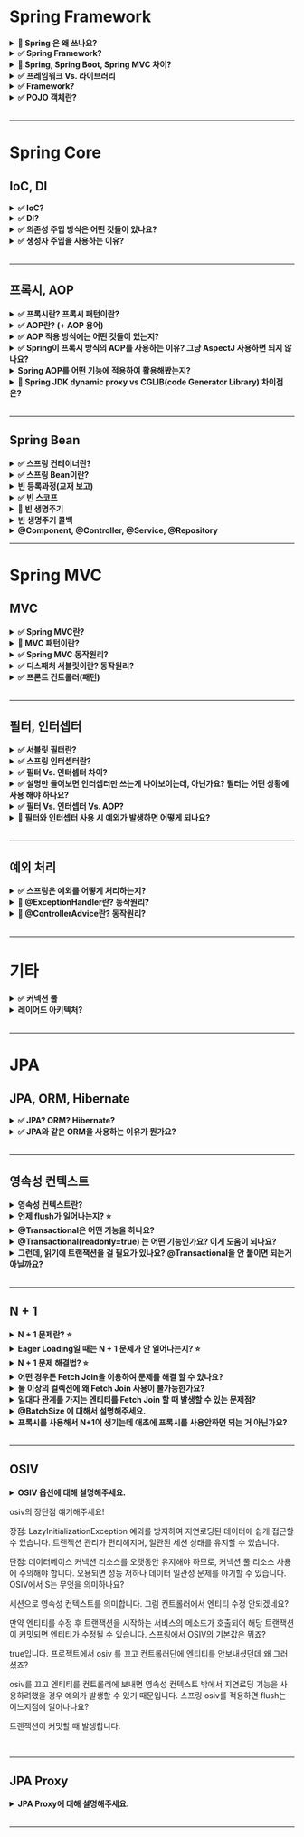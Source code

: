 # Spring Framework

<details>
    <summary><b>🔼 Spring 은 왜 쓰나요?</b></summary>

- Java 기반의 프레임워크 👉  **Java가 갖는 객체 지향 언어의 특성을 잘 살릴 수 있는 프레임워크** 
- 예) IoC, DI의 개념을 활용하여 다형성을 충분히 만족시킴   

</details>

<details>
    <summary><b>✅ Spring Framework?</b></summary>

- 자바 엔터프라이즈 개발을 편하게 해주는 **경량급 오픈소스 애플리케이션 프레임워크**
- 엔터프라이즈 애플리케이션을 개발하는데 필요한 인프라를 제공함으로써, 개발자는 비즈니스 로직에만 집중할 수 있다. 
- 스프링의 프레임워크의 중요한 특징으로는 `의존성 주입`, `제어의 역전` 등이 있다.  

---

### Spring 

- 자바 엔터프라이즈 개발을 편하게 해주는 **경량급 오픈소스 애플리케이션 프레임워크**
- **Lightweight Java Applicaion Framework**
  - 목표: POJO 기반(경량급)의 엔터프라이즈 애플리케이션 개발을 쉽고 편하게 할 수 있게한다.
  - 자바 애플리케이션을 개발하는데 필요한 인프라를 제공 👉 개발자는 애플리케이션 비즈니스 로직에 집중할 수 있게 된다.
- 동적인 웹 사이트를 개발하기 위한 여러 가지 서비스를 제공한다.

> 💡 자바 엔터프라이즈
>  - 웹 프로그래밍에 필요한 기능을 다수 포함
>  - JSP, Servlet, JDBC 등

</details>

<details>
    <summary><b>🔼 Spring, Spring Boot, Spring MVC 차이?</b></summary>

---

- `Spring`
  - POJO 객체 기반의 엔터프라이즈 애플리케이션 개발을 쉽고 편하게 할 수 있게하는 프레임워크
  - `DI`, `IoC`를 적절히 사용해서 느슨하게 결합된 애플리케이션을 개발할 수 있게함.
  - 문제: 스프링 기반으로 개발을 할 때 **필요한 라이브러리를 등록하기 위한 많은 설정을 필요로 한다.** 
    - 라이브러리간 종속성, 버전 호환성 등을 신경써야함

- `Spring Boot` 
  - 스프링 프레임워크의 모듈
  - 스프링에서 제공하는 **많은 라이브러리를 기본 설정 값으로 자동으로 설정**할 수 있게 해준다.
    - 👉 Spring MVC 역시 편하게 사용할 수 있도록 해준다.
  - **개발자는 종속성이나 버전 호환성에 대해 걱정할 필요가 없게 됨**

- `Spring MVC`
  - MVC 패턴을 구현할 수 있도록 지원해주는 스프링 '프레임워크'

--- 

- [Spring Boot vs. Spring MVC vs. Spring 의 비교](https://blog.naver.com/PostView.nhn?isHttpsRedirect=true&blogId=sthwin&logNo=221271008423&parentCategoryNo=&categoryNo=50&viewDate=&isShowPopularPosts=true&from=search)

</details>

<details>
    <summary><b>✅ 프레임워크 Vs. 라이브러리</b></summary>

- 공통점
  - 둘 다 **다른 누군가가 작성해둔 코드**, 프로젝트를 위해서 가져다 쓴다.
- 차이점
  - **프로그램 `제어의 주도권`이 누구한테 있느냐**
- `프레임워크`
  - 이미 정해진 규칙에 따라 코드를 작성하고, 프레임워크가 내가 작성한 코드를 호출하여 프로그램을 제어 
  - 라이브러리를 포함
  - `JUnit5`를 사용하여 코드를 작성하고, 실행은 Junit의  `@Test` 어노테이션이 대신해준다.  
- `라이브러리`
  - 내가 코드를 호출해서 컨트롤하는 거면 라이브러리. 

![](https://img1.daumcdn.net/thumb/R1280x0/?scode=mtistory2&fname=https%3A%2F%2Fblog.kakaocdn.net%2Fdn%2FXs3xz%2FbtqHByulBdl%2Fku7QE8veHKu4qzKeWkIPVk%2Fimg.png)

---

- https://www.youtube.com/watch?v=t9ccIykXTCM
- https://nhj12311.tistory.com/382

</details>

<details>
    <summary><b>✅ Framework?</b></summary>

- 프레임워크란 응용 프로그램이나 소프트웨어 솔루션 개발을 수월하기 위해 구조, 틀이 제공된 소프트웨어 환경

</details>


<details>
    <summary><b>✅ POJO 객체란?</b></summary>

- 프레임워크 인터페이스나 클래스를 구현하거나 확장하지 않은 단순 클래스
- Java에서 제공하는 기본 API외에는 종속되지 않아 코드가 간결하고 테스트 자동화에 유리
- Spring에서는 도메인과 비즈니스 로직을 수행하는 대상 이 POJO 대상이 될 수 있다. 

</details>

<br>

---

# Spring Core

## IoC, DI

<details>
    <summary><b>✅ IoC?</b></summary>

- 객체의 생성에서부터 생명주기의 관리까지 모든 객체에 대한 제어권이 바뀐 것을 의미 
  - 또는 제어 권한을 자신이 아닌 다른 대상에게 위임하는 것

- 개발자는 프레임워크에 필요한 부품을 개발하고 조립하는 방식으로 개발 &  최종 호출은 개발자가 아니라 프레임워크의 내부에서 결정된 대로 이뤄지게 되는데 이런 현상을 `제어의 역전`이라고 함

- Spring에서는 `IoC 컨테이너`를 통해 객체의 생성주기를 관리함으로써 `IoC`를 구현

</details>

<details>
    <summary><b>✅ DI?</b></summary>

- DI는 스프링에서 지원하는 `IoC의 형태`
- **클래스 사이의 의존관계를 빈 설정 정보를 바탕으로 컨테이너가 자동으로 연결해주는 것**
  - Bean 설정 파일에 의존관계가 필요하다는 정보만 추가함으로써 👉 오브젝트의 레퍼런스를 컨테이너가 주입을 해준다.
  - 런타임에 동적으로 의존관계가 생긴다. (컨테이너가 흐름의 주체가 된다.)

- 장점 
  - DI를 통해 `결합도`를 낮출 수 있다.
  - 객체에 대한 독립적인 테스트가 가능해진다. 
- 단점
  - DI를 설정하는 작업이 필요하므로, 간단한 프로그램에서는 이 과정이 번거로울 수 있음.
  - 코드 추적이 어려움. 
    - 의존성이 주입되었을 때 비로소 어떤 객체가 주입되었는지 알 수 있다.

> 💡 `컨테이너` 
>  - 프레임워크기반의 개발에서는 프레임워크가 자신이 흐름의 주체가 되어 필요할 때마다 애플리케이션을 호출하여 진행
>  - 이 때 `흐름의 제어권`을 가지는 것이 컨테이너

> 💡 `결합도`: 구현체에 의존하느냐 추상체에 의존하느냐

---

- https://www.nextree.co.kr/p11247/

</details>

<details>
    <summary><b>✅ 의존성 주입 방식은 어떤 것들이 있나요?</b></summary>

- 생성자 주입
  - 필요한 의존성을 모두 포함하는 생성자를 만들고, 해당 생성자를 통해 의존성 주입
  - 생성자 호출 시점에 딱 한 번만 주입되는 것이 보장됨
  - **불변, 필수** 의존관계에 사용.

- Setter 주입
  - 필드값을 수정하는 메서드를 통해 주입
  - **선택, 변경** 가능성이 있는 의존관계에 사용

```java
@Autowired
public void setMemberRepository(MemberRepository memberRepository) {
    this.memberRepository = memberRepository;
}
  ```


- 필드 주입 
  - 필드에 `@Autowired`를 통해 의존성 주입
  - 외부에서 접근이 불가능
  - DI 프레임워크가 없으면 아무것도 할 수 없는 객체가 된다.
  - 외부에서 접근이 불가능해서 테스트 하기 힘들다는 치명적인 단점

</details>

<details>
    <summary><b>✅ 생성자 주입을 사용하는 이유?</b></summary>

- **대부분의 의존성 주입은 한 번 일어나고 난 뒤에 애플리케이션 종료때까지 유지 됨**
  - 중간에 의존관계가 변경되면 예상치 못한 흐름으로 넘어간다. 👉 의도와 다르게 동작 위험
- `Setter 주입`을 사용하면 `public`으로 접근 제어를 열어야하고, 누군가 실수로 필드값을 변경할 수도 있다. 
- `필드 주입`의 경우 외부에서 접근이 불가능하므로 테스트를 할 수가 없다. 
- 생성자 주입은 객체를 생성할 때 딱 1번만 호출되므로 이후에 호출되는 일이 없다. 따라서 불변하게 설계할 수 있다.

</details>

<br>

---

## 프록시, AOP

<details>
    <summary><b>✅ 프록시란? 프록시 패턴이란?</b></summary>

### 프록시

- 클라이언트가 요청한 결과를 서버에 직접 요청하는 것이 아닌, **대리자를 통해서 간접적으로 요청**할 수 있는데, 여기서 대리자를 `프록시`라 한다.
- 클라이언트 ➡️ 프록시 ➡️ 서버

- 특징 
  - `대체 가능성` 
    - 객체에서 프록시가 되려면, 클라이언트는 실제 서버에게 요청했는지 프록시에게 요청했는지 조차 몰라야한다.

- 주요 기능 
  - `접근 제어`
    - 권한에 따른 접근 차단
    - 캐싱
    - 지연 로딩
  - `부가 기능 추가`
    - 원래 서버가 제공하는 기능에 대해 부가 기능 수행
    - 예) 요청값이나 응답값을 조

### 프록시 패턴 

- 프록시를 이용하여 **특정 객체에 대한 접근을 제어하거나 기능을 추가**할 수 있는 패턴

- 예시
  - JPA에서, 연관된 엔티티를 조회할 때 `Lazy Loading`으로 설정한 경우 프록시 객체가 주입됨.
  - `@Transactional`을 이용하면 스프링 AOP로 인해 해당 객체의 프록시 객체를 만들어서 주입하여 사용.

- 장점
  - `OCP` 만족
    - 기능은 확장하면서, 기존 객체의 변경은 없음 👉 `OCP`

- 단점
  - 프록시 객체가 생성됨에 따라 복잡도 증가. 처리 속도 증가

</details>



<details>
    <summary><b>✅ AOP란? (+ AOP 용어)</b></summary>

### AOP (Aspect-Oriented Programming)

- **애플리케이션 로직을 핵심 기능과 부가 기능으로 나누고, 여러 곳에서 사용되는 부가 기능. 즉 공통 관심 사항을 분리하는 방식의 프로그래밍**을 말한다.
  - 예) 로깅, 데이터베이스 연결
  
- 장점
  - **중복 코드가 줄어듦**
  - **변경 지점이 하나**가 되도록 잘 모듈화 시킴 👉 OOP 단점 극복

### 용어 정리



</details>

<details>
    <summary><b>✅ AOP 적용 방식에는 어떤 것들이 있는지?</b></summary>

### 1. 컴파일 시점 

- `.java` 파일을 컴파일러를 이용해서 `.class`를 만드는 시점에 부가 로직을 추가하는 방식.

- 단점
  - AspectJ가 제공하는 별도의 컴파일러를 사용해야하고, 설정이 복잡. 
  - `AspectJ`를 직접 사용해야한다

- 조인 포인트
  - 모든 지점(생성자, 필드값 접근, static 메서드 접근 & 실행)

> 💡 조인 포인트?
> - 생성자, static 메서드 접근 & 실행 등 **AOP를 적용할 수 있는 지점**
   
### 2. 클래스 로딩 시점 

- `.class` 파일을 `JVM`에 올리기 전에 바이트코드를 조작하여 위빙하는 방식(로드타임 위빙)

- 단점
  - 자바를 실행할 때 별도의 옵션(java -javaagent)을 통해 클래스 로더 조작기를 지정해야함
    - 번거롭고 운영하기 어려움
  - `AspectJ`를 직접 사용해야한다

- 조인 포인트
  - 모든 지점(생성자, 필드값 접근, static 메서드 접근 & 실행)

> 💡 위빙
> - 원본 로직에 부가 로직이 추가되는 것
> - 애스펙트와 실제 코드를 연결해서 붙이는 것

### 3. 런타임 시점

- 클래스 로더에 클래스가 올라가고, **자바가 이미 실행되고 난 후에 부가로직을 추가하는 방식**
- 실제 대상 코드는 그대로 유지. 프록시를 통해 부가 기능이 적용
  - 항상 프록시를 통해야 부가 기능을 사용할 수 있다.
- `Spring AOP`가 사용하는 방식

- 장점
  - 별도의 컴파일러나 실행 옵션을 지정하지 않아도 된다. 스프링만 있으면 사용가능.

- 조인 포인트
  - **메서드 실행 시점으로 제한**된다.
    - **프록시는 메서드 오버라이딩 개념으로 동작**하기 때문에 생성자나 static 메서드, 필드값 접근에는 사용 불가.

---

> 💡스프링은 AspectJ의 문법을 차용하고 프록시 방식의 AOP를 적용한다. AspectJ를 직접 사용하는 것이 아니다. 

</details>

<details>
    <summary><b>✅ Spring이 프록시 방식의 AOP를 사용하는 이유? 그냥 AspectJ 사용하면 되지 않나요?</b></summary>

- 그냥 AspectJ를 사용하면 `런타임`이 아닌 `컴파일 타임`과 `클래스 로드` 시점에 애스펙트를 적용해야함
- 그러기 위해서는 **별도의 컴파일러**를 사용하거나 **자바 실행옵션**, **AspectJ 전용 문법**등 번거롭고 복잡함
- 👉 스프링만 있으면 사용가능한 DI, IoC 개념 등을 이용하여 프록시를 이용해 AOP를 적용 가능. 

</details>

<details>
    <summary><b>Spring AOP를 어떤 기능에 적용하여 활용해봤는지?</b></summary>
</details>

<details>
    <summary><b>🔼 Spring JDK dynamic proxy vs CGLIB(code Generator Library) 차이점은?</b></summary>

- 기존 Proxy 패턴을 이용한 프록시의 문제
  - 부가 기능 코드의 중복이 생긴다
  - 매번 프록시 객체를 생성해야함 👉코드의 복잡도 증가 

![](https://img1.daumcdn.net/thumb/R1280x0/?scode=mtistory2&fname=https%3A%2F%2Fblog.kakaocdn.net%2Fdn%2FezX5oG%2FbtrOY9OTpAj%2ForkSBdcoHI8SHP1WeVmQHK%2Fimg.png)

- Spring AOP를 통해 프록시 객체를 생성할 때, 해당 객체가 인터페이스를 구현 유무의 차이
  - 구현하는 경우 👉 JDK dynamic proxy
  - 구현 안 하는 경우 👉 CGLIB

- ProxyBeanFactory
  - Spring에서 프록시를 Bean으로 만들어주는 하나의 객체

- JDK Dynamic Proxy
  - Reflection을 이용하여 프록시 객체를 생성 👉 속도가 느리다. (동적으로 Class를 Load 하고, Heap에 객체를 띄우는 선행 절차가 존재하기에 나타나는 결과이다.)
  - 인터페이스가 있어야 한다.
- CGLIB
  - 바이트 코드를 조작해서 프록시를 만듦으로 빠르다.
  - 상속 방식으로 구현되어 인터페이스가 없어도된다.
  - Spring Boot의 기본 방식

---

- https://huisam.tistory.com/entry/springAOP
- https://gmoon92.github.io/spring/aop/2019/04/20/jdk-dynamic-proxy-and-cglib.html

</details>

<br>

---


## Spring Bean

<details>
    <summary><b>✅ 스프링 컨테이너란?</b></summary>

- **자바 객체의 생명 주기를 관리하며, 생성된 자바 객체들에게 추가적인 기능을 제공하는 역할**
- 예를 들면, 스프링 빈을 생성하고, 의존성 주입이 필요한 곳에 레퍼런스를 할당해준다.
- `ApplicationContext`를 스프링 컨테이너라고 한다. 

</details>

<details>
    <summary><b>✅ 스프링 Bean이란?</b></summary>

- 스프링 컨테이너 안에 들어있는 객체
- 스프링 컨테이너 초기화 시 빈 객체 생성, 의존 객체 주입 및 초기화
- 스프링 컨테이너 종료 시 빈 객체 소멸

</details>

<details>
    <summary><b>빈 등록과정(교재 보고)</b></summary>



</details>

<details>
    <summary><b>✅ 빈 스코프</b></summary>

- 빈 스코프란, **빈이 존재할 수 있는 범위**를 의미

### 스프링이 지원하는 다양한 스코프 범위

- `싱글톤 스코프`
  - 스프링 빈의 기본 스코프
  - 스프링 컨테이너의 시작과 종료까지 1개의 객체로 유지
  - **싱글톤 빈 객체는 여러 쓰레드에 의해 공유되기 때문에 Stateless로 설계하는 것이 중요**

- `프로토타입 스코프`
  - 빈의 생성, 의존관계 주입, 초기화까지만 관여하고 더 이상 컨테이너가 관리하지 않는 스코프
  - 매번 **요청마다 생성하고** 클라이언트에게 반환한다음에 더 이상 관리 안 함
  - **싱글톤은 스프링 컨테이너가 생성될 때 빈이 생성되는데, 프로토타입은 요청이 있을 때만 생성됨**
  - @Autowired의 지원을 받을 수 있음 -> DI 가능 
  - [언제 사용하는가](https://www.inflearn.com/questions/415649/%ED%94%84%EB%A1%9C%ED%86%A0%ED%83%80%EC%9E%85-%EB%B9%88%EC%97%90-%EB%8C%80%ED%95%9C-%EC%A7%88%EB%AC%B8)

```java
@Scope("prototype")
@Component
public class HelloBean {}
```

- 웹 관련 스코프
  - `request`
    - 웹 요청이 들어오고 나갈 때까지 유지되는 스코프
    - 로깅을 하기 위해 요청이 들어올 때 생성할 때 로깅, 빈이 종료되기전에 `@PreDestroy`로 로깅 남긴다.
  - `session`
    - 웹 세션이 생성되고 종료될 때까지 유지되는 스코프
  - `application`
    - 웹의 서블릿 컨텍스트와 같은 범위로 유지되는 스코프
      - 서블릿 컨텍스트는 web application내에 있는 모든 서블릿들을 관리하며 정보공유할 수 있게 도와 주는 역할 을 하는데, 톰캣 컨테이너가 실행 시 애플리케이션 하나당 한개의 서블릿컨텍스트가 생성된다.
      - 생명 주기는 보통 톰캣의 시작과 종료와 일치한다.

</details>

<details>
    <summary><b>🔼 빈 생명주기</b></summary>

> 스프링 컨테이너 생성 -> 스프링 빈 생성 -> 의존 관계 주입 -> 초기화 콜백 -> 사용 -> 소멸 전 콜백 -> 스프링 컨테이너 종료
- 스프링 컨테이너에 의해 생명주기가 관리된다.
- 스프링 컨테이너 초기화 시 빈 객체 생성, 의존 관계를 주입하고 초기화 
- 싱글톤 빈들은 컨테이너 종료 전 소멸 전 콜백이 발생
- 초기화와 소멸 메서드는 애노테이션으로 @PostConstruct, @PreDestroy 를 사용하는 것이 권장된다

</details>

<details>
    <summary><b>빈 생명주기 콜백</b></summary>



</details>


<details>
    <summary><b>@Component, @Controller, @Service, @Repository</b></summary>
</details>

---

# Spring MVC

## MVC

<details>
    <summary><b>✅ Spring MVC란?</b></summary>

- **웹 애플리케이션 개발을 위한 MVC 패턴 기반의 Spring 프레임워크**
- `디스패처 서블릿` 등을 활용하여 해당 애플리케이션으로 들어오는 모든 요청을 핸들링 & 공통 작업을 처리

</details>

<details>
    <summary><b>🔼 MVC 패턴이란?</b></summary>

- 정의
  - 애플리케이션의 개발 영역을 Model, View, Controller로 나눠 각 역할에 맞는 코드를 작성
  - 사용자 인터페이스(UI)와 도메인 로직을 분리함으로써 서로에게 영향이 가지 않게한다. 
    - 👉 각자의 독립적인 개발과 유지보수를 용이하게 함

- MVC
  - Model
    - 데이터와 비즈니스 로직을 처리  
    - 비즈니스 로직을 처리한 데이터의 결과
  - View
    - 클라이언트에게 보여줄 화면을 처리 
  - Controller
    - 클라이언트에게 요청을 받는 엔드포인트
    - Model에게 요청을 전달하고, 데이터를 리턴 받아 처리 & View로 리턴

- 장점
  - 과거에는 Controller에 다 담아두고 처리했다.
  - 기능 별로 코드를 분리하여, 가독성을 높이고 재사용성을 증가시킨다.

- 단점  
  - 프로그램 규모가 커짐에 따라 유지보수가 쉽지 않음(why?)

</details>

<details>
    <summary><b>✅ Spring MVC 동작원리?</b></summary>

![](https://camo.githubusercontent.com/d7cef9e49a490593b9ef01173bc8b685394a898e62d254e323ea5a6931279763/68747470733a2f2f6261636b746f6e792e6769746875622e696f2f6173736574732f696d672f706f73742f696e746572766965772f736572766c65742d362e504e47)

1. 디스패처 서블릿이 요청을 받음
2. 핸들러 매핑을 통해 요청을 처리할 핸들러 조회
3. 핸들러에게 요청을 위임할 핸들러 어댑터를 조회, 핸들러에게 요청 위임
4. 핸들러는 비즈니스 로직을 수행하고 `ModelAndView` 로 변환해서 반환
   - ModelAndView: 
     - 디스패처 서블릿에 의해 처리될 뷰를 직접 지정할 수 있고 Model(entity)부분에 있는 데이터를 전달 할 수 있도록 하는 객체
5. viewResolver를 호출
   - 적절한 viewResolver를 찾고 해당 viewResolver를 호출한다.
   - RestController라면 이 과정과 이후 과정 없이 컨버터를 이용해 바로 결과값을 리턴한다.
   - `ViewResolver`:
     - ModelAndView 객체를 View 영역으로 전달하기 위해 알맞은 View 정보를 설정하는 역할 
6. view 반환
   - viewResolver는 뷰의 논리 이름을 물리 이름으로 바꾸고, 렌더링 역할을 담당하는 뷰 객체를 반환
7. view 렌더링
   

</details>

<details>
    <summary><b>✅ 디스패처 서블릿이란? 동작원리?</b></summary>

- 정의
  - HTTP 프로토콜로 들어오는 모든 **요청을 가장 먼저 받아**, **적합한 컨트롤러를 찾아 요청을 위임하는 `프론트 컨트롤러`**
  
- 장점
  - 과거에는 서블릿에 대해 URL을 매핑하기 위해 web.xml 에 모두 등록해줘야 했음 
  - 👉 **디스패처 서블릿의 등장으로 해당 어플리케이션으로 들어오는 모든 요청을 핸들링**해주고 `공통 작업`을 처리
  - **컨트롤러만 구현해두면 디스패처 서블릿이 알아서 요청을 위임해주게 됨**

- 동작원리 

![](https://img1.daumcdn.net/thumb/R1280x0/?scode=mtistory2&fname=https%3A%2F%2Fblog.kakaocdn.net%2Fdn%2FbImFbg%2FbtrGzZMTuu2%2FCkY4MiKvl5ivUJPoc5I3zk%2Fimg.png)

1. 클라이언트의 요청을 디스패처 서블릿이 받음
2. 요청을 위임할 컨트롤러 조회 
   - 핸들러 매핑을 통해 URL에 매핑된 핸들러(컨트롤러)를 조회
3. 요청을 핸들러로 전달할 `핸들러 어댑터`를 찾아 요청을 위임
   - 직접 요청을 전달하는 것이 아니라 어댑터를 통해 위임하는 이유
     - 컨트롤러의 구현 방식(Controller 인터페이스, 어노테이션)이 다양하므로
   - 어댑터 패턴
     - 호환되지 않는 인터페이스를 가진 객체들이 협업할 수 있도록 하는 구조적 디자인 패턴
4. 핸들러 어댑터가 컨트롤러에게 요청을 위임
   - 컨트롤러로 요청을 위임한 전/후에 공통적인 작업이 필요
   - 예시
     - 인터셉터
     - `ArgumentResolver` 👉 `@RequestBody`, `@RequestParam` 등을 처리
     - `ReturnValueHandler` 👉 ResponseEntity의 Body를 직렬화
5. 비즈니스 로직 처리
6. 컨트롤러가 리턴값을 리턴
7. 핸들러 어댑터가 리턴값을 처리
   - `ReturnValueHandler` 👉 ResponseEntity의 Body를 직렬화
8. 서버의 응답을 클라이언트로 반환함
   - 필터를 거쳐 최종적으로 클라이언트로 반환

--- 

- [[Spring] Dispatcher-Servlet(디스패처 서블릿)이란? 디스패처 서블릿의 개념과 동작 과정](https://mangkyu.tistory.com/18)

</details>

<details>
    <summary><b>✅ 프론트 컨트롤러(패턴)</b></summary>

- 정의 
  - 서블릿 컨테이너의 제일 앞에서, 서버로 들어오는 클라이언트의 모든 요청을 받아 처리해주는 컨트롤러. 
  - MVC 구조에서 함께 사용되는 디자인 패턴

- 서블릿 컨테이너
  - WAS 내부에서 개발자 대신 서블릿을 관리

</details>

<br>

---

## 필터, 인터셉터 

<details>
    <summary><b>✅ 서블릿 필터란?</b></summary>

- 서블릿에서 제공하는 기능으로, **디스패처 서블릿에 요청이 전달되기 전/후** 에 URL 패턴에 맞는 요청에 대해 부가작업을 처리할 수 있는 기능 제공

- `웹 컨테이너`에서 관리

- 용도
  - 모든 요청에 대한 로깅/검사
  - 이미지/데이터 압축, 문자열 인코딩

- 메서드
  - `init()`
    - 필터 객체 초기화.
  - `doFilter()`
    - URL 패턴에 맞는 모든 HTTP 요청이 디스패처 서블릿으로 전달되기 전에 웹 컨테이너에 의해 실행되는 메소드
  - `destroy()`
    - 필터 객체가 소멸될 때 호출되는 메서드
    - 서블릿 컨테이너가 종료될 때 1회 호출 

</details>

<details>
    <summary><b>✅ 스프링 인터셉터란?</b></summary>

- Spring이 제공하는 기술로써, 디스패처 서블릿이 **컨트롤러를 호출하기 전/후**에 요청과 응답을 참조하거나 가공할 수 있는 기능을 제공.

- `스프링 컨테이너`에서 관리 
  - `@ControllerAdvice`, `@ExceptionHandler` 와 같은 스프링에서 제공하는 예외처리 사용 가능.
  
- 용도
  - API 호출에 대한 로깅/검사
  - Controller로 넘겨주는 데이터의 가공

- 메서드 
  - `preHandle()`
    - 핸들러 호출 전 실행
  - `postHandle()`
    - 핸들러 호출 후 실행
    - 핸들러(컨트롤러) 하위 계층에서 예외 발생 시 실행 X
  - `afterCompletion()`
    - 핸들러 호출 후 `postHandle()`까지 실행되고 나서 실행
    - 뷰가 렌더링 된 이후에 호출
    - 핸들러(컨트롤러) 하위 계층에서 예외 발생하더라도 반드시 실행 됨.
  
<img width="777" alt="image" src="https://github.com/haero77/Today-I-Learned/assets/65555299/5c531635-fe07-4fb3-8fd1-a04235c87c7b">


</details>

<details>
    <summary><b>✅ 필터 Vs. 인터셉터 차이?</b></summary>

- **관리되는 컨테이너**가 다르다.
  - 필터는 웹 컨테이너
  - 인터셉터는 스프링 컨테이너에서 관리 👉 Spring 에서 제공하는 예외처리 가능.

- **Spring 예외 처리 적용 여부**
  - 인터셉터는 스프링 컨텍스트 안에서 관리되므로 `@ControllerAdvice`, `@ExceptionHandler` 와 같은 스프링에서 제공하는 예외처리 사용 가능.

- **HttpServletRequest, Response 객체 조작 여부** 
  - 필터는 다음 필터로 넘어가기 전에 Request, Response **객체 자체를 변경 가능** 
  - 인터셉터는 Request, Response 객체 자체를 변경할 수는 없지만 **값은 조작 가능**
  
</details>

<details>
    <summary><b>✅ 설명만 들어보면 인터셉터만 쓰는게 나아보이는데, 아닌가요? 필터는 어떤 상황에 사용 해야 하나요?</b></summary>

- 둘의 가장 큰 차이는 스프링 컨텍스트에 속하냐의 여부.

- 필터는 스프링 컨텍스트에 속하지 않는다.
  - **스프링과 무관하게 전역적으로 처리해야하는 작업**에 사용하면 좋다.
    - 예) 문자열 인코딩
    
- 인터셉터는 스프링 컨텍스트에 속한다. 
  - 클라이언트의 요청에 대해 전역적으로 처리 해야하는 작업에 사용하면 좋다.
  - 예를 들면 `인가`는 특정 그룹에 대해서는 권한이 없는 등의 처리를 해주어야하는데, 이러한 작업들을 컨트롤러와 가까운 인터셉터가 처리하기 좋다. 

</details>

<details>
    <summary><b>✅ 필터 Vs. 인터셉터 Vs. AOP?</b></summary>

- **사용 목적의 차이**
  - 웹과 관련된 공통 관심사를 처리할 때는 HTTP 헤더나 URL 정보 등도 필요한데, 필터와 인터셉터는 **`HttpServletRequest` 객체를 제공.** 
  - `필터`: 
    - 스프링과 무관하게 처리해야하는 작업
    - 예) 문자열 인코딩
  - `인터셉터`: 
    - Controller로 넘겨주는 정보(데이터)의 가공
    - 예) 특정 사용자는 특정 기능을 사용 못하게 막는 등의 세부적인 보안 작업
  - `AOP`: 
    - 비즈니스단의 메서드에서 조금 더 세밀하게 조정하고 싶을 때. 
    - 예) 특정 메서드의 트랜잭션 처리

- **적용 대상, 실행 위치가 다름**
  - 필터, 인터셉터: 
    - 적용 대상을 URL로 구분
    - 필터는 디스패처 서블릿 전/후
    - 인터셉터는 컨트롤러 전/후
  - AOP: 
    - URL, 파라미터, 어노테이션 등 PointCut이 지원하는 방법으로 대상 지정 

---

- [[Spring] Filter, Interceptor, AOP 차이 및 AOP를 사용하여 Logging을 구현한 이유](https://velog.io/@miot2j/Spring-Filter-Interceptor-AOP-%EC%B0%A8%EC%9D%B4-%EB%B0%8F-AOP%EB%A5%BC-%EC%82%AC%EC%9A%A9%ED%95%98%EC%97%AC-Logging%EC%9D%84-%EA%B5%AC%ED%98%84%ED%95%9C-%EC%9D%B4%EC%9C%A0)

</details>

<details>
    <summary><b>🔼 필터와 인터셉터 사용 시 예외가 발생하면 어떻게 되나요?</b></summary>

- 필터에서 예외처리가 되지 않으면 WAS에서 예외를 전달받고, 해당 예외를 처리할 예외 페이지가 있는지 찾는다.

- 인터셉터의 겨우
  - preHandle : 컨트롤러 호출 전에 호출된다.
  - postHandle : 컨트롤러에서 예외가 발생하면 postHandle 은 호출되지 않는다.
  - afterCompletion : afterCompletion 은 항상 호출된다. 이 경우 예외( ex )를 파라미터로 받아서 어떤 예외가 발생했는지 로그로 출력할 수 있다.

</details>

<br>

---

## 예외 처리

<details>
    <summary><b>✅ 스프링은 예외를 어떻게 처리하는지?</b></summary>

### WAS

```java
1. WAS(/error-ex, dispatchType=REQUEST) -> 필터 -> 서블릿 -> 인터셉터 -> 컨트롤러
2. WAS(여기까지 전파) <- 필터 <- 서블릿 <- 인터셉터 <- 컨트롤러(예외발생)
3. WAS 오류 페이지 확인
4. WAS(/error-page/500, dispatchType=ERROR) -> 필터(x) -> 서블릿 -> 인터셉터(x) -> 컨트롤러(/error-page/500) -> View
```

- 컨트롤러에서 발생한 예외가 처리가 되지 않으면 WAS까지 예외가 전파된다.
- WAS에서는 오류 페이지가 있는지 확인해서, 다시 요청을 보내 에러 페이지 View를 렌더링하게 된다. 
  - WAS는 오류 페이지 경로를 찾아서 내부에서 오류 페이지를 호출한다. 이때 오류 페이지 경로로 필터, 서블릿, 인터셉터, 컨트롤러가 모두 다시 호출된다.
    - 실제로는 `DispatcherType` 옵션은 기본적으로 `REQUEST`로 되어 있어 예외 발생 시 필터 객체가 다시 초기화 되지는 않는다. (예외 발생시 `DispatcherType`은 `ERROR`)
    - 인터셉터 역시 `excludePattern`을 사용하면 된다.

### Spring Boot의 예외처리 

- 스프링 부트는 기본적으로 에러 발생 시 `/error`를 오류 페이지로 요청
  - `BasicErrorController`를 이 경로를 기본으로 받는다.
- 클라이언트의 `Accept` 헤더값이 `text/html`인 경우 오류 화면을 제공
- 아닌 경우, `ResponseEntity`로 HTTP Body에 JSON 데이터를 반

</details>

<details>
    <summary><b>🔼 @ExceptionHandler란? 동작원리?</b></summary>

- API 예외 문제를 해결하기 위해 스프링에서 제공하는 예외처리 방법
- `@ExceptionHandler`를 사용하면 `ExceptionHandlerExceptionResolver`에서 예외처리

### 동작 원리

- 예외가 발생
- 예외 처리기 ExceptionHandlerExceptionResolver가 동작
  - 예외 발생 핸들러에 @ExceptionHandler가 있는지 검사
  - @ExceptionHandler 있으면 처리, 없으면 @ContollerAdvice로 넘어감
  - @ContollerAdvice에서 적합한 @ExceptionHandler가 있는지 검사하고 없으면 넘어감
- ResponseStatusExceptionResolver가 동작함
- DefaultHandlerExceptionResolver가 동작
- 적합한 ExceptionResolver가 없으므로 예외가 서블릿까지 전달되고, 서블릿은 SpringBoot가 진행한 자동 설정에 맞게 BasicErrorController로 요청을 다시 전달함

---

- [[Spring] 스프링의 다양한 예외 처리 방법(ExceptionHandler, ControllerAdvice 등) 완벽하게 이해하기 - (1/2)](https://mangkyu.tistory.com/204)

</details>

<details>
    <summary><b>🔼 @ControllerAdvice란? 동작원리?</b></summary>

- @ExceptionHandler 를 전역적으로 적용 가능하다.
  - 여러 컨트롤러에서 발생한 예외를 처리 가능.

---

- https://mangkyu.tistory.com/204

</details>

<br>

---

# 기타

<details>
    <summary><b>✅ 커넥션 풀</b></summary>

- 데이터베이스와의 연결 비용을 줄이기 위해, 미리 연결을 맺어 놓고 이것을 관리하는 것
- 요청이 있을 때 커넥션을 할당하고, 처리가 끝나면 커넥션 풀에게 반납

</details>

<details>
    <summary><b>레이어드 아키텍처?</b></summary>

</details>

<br>

---

# JPA

## JPA, ORM, Hibernate

<details>
    <summary><b>✅ JPA? ORM? Hibernate?</b></summary>

### JPA(Java Persistence API)

- JPA는 자바 진영에서 ORM 기술의 표준.
- JPA는 ORM을 사용하기 위한 인터페이스의 모음. 
  - 즉, 단순한 명세이기 때문에 **구현이 없다.**  👉 `Hibernate`는 JPA를 구현한 **구현체**

![](https://gmlwjd9405.github.io/images/inflearn-jpa/jpa-basic-structure.png)

- JPA는 애플리케이션과 JDBC사이에서 동작

### ORM(Object-Relational Mapping)

- 객체와 관계형 데이터베이스를 매핑해주는 기술
- 객체와 관계형 데이터베이스가 갖는 서로 다른 패러다임의 불일치를 해결하기 위해서 사용.
- 객체는 객체대로, 관계형 데이터베이스는 관계형 데이터베이스대로 설계. 👉 ORM 프레임워크가 중간에서 매핑을 해준다.

### Hibernate

- JPA는 ORM을 사용하기위한 인터페이스의 모음. 
- Hibernate 는 명세된 기능을 사용하기 위한 JPA의 구현체

</details>

<details>
    <summary><b>✅ JPA와 같은 ORM을 사용하는 이유가 뭔가요?</b></summary>

> 👉 "**객체와 관계형 데이터베이스가 갖는 서로 다른 패러다임의 불일치를 해결하기 위해서 사용.**" 

--- 

- 애플리케이션이 발전해가면서 내부의 **복잡성**도 커짐
- **비즈니스 요구사항을 정의한 도메인 모델도 객체로 모델링**하면 객체지향 언어가 가진 장점들을 활용하여 복잡성 제어 가능
- 장점: 추상화, 캡슐화 등 복잡성을 제어 가능
- **관계형 데이터베이스는 데이터 중심으로 구조화**되고, 객체 지향과 같은 개념들이 없음.
- 👉 객체를 RDB에 저장하고 조회하기 위해 수많은 보일러 플레이트 코드들이  비용으로 발생함.
- 패러다임의 불일치 문제를 해결함으로써 이같은 문제 해결

</details>

<br>

---

## 영속성 컨텍스트

<details>
    <summary><b>영속성 컨텍스트란?</b></summary>
</details>

<details>
    <summary><b>언제 flush가 일어나는지? ⭐️</b></summary>
</details>

<details>
    <summary><b>@Transactional은 어떤 기능을 하나요?</b></summary>
</details>

<details>
    <summary><b>@Transactional(readonly=true) 는 어떤 기능인가요? 이게 도움이 되나요?</b></summary>
</details>

<details>
    <summary><b>그런데, 읽기에 트랜잭션을 걸 필요가 있나요? @Transactional을 안 붙이면 되는거 아닐까요?</b></summary>
</details>

<br>

---

## N + 1

<details>
    <summary><b>N + 1 문제란? ⭐️</b></summary>
</details>


<details>
    <summary><b>Eager Loading일 때는 N + 1 문제가 안 일어나는지? ⭐️</b></summary>
</details>

<details>
    <summary><b>N + 1 문제 해결법? ⭐️</b></summary>
</details>

<details>
    <summary><b>어떤 경우든 Fetch Join을 이용하여 문제를 해결 할 수 있나요?</b></summary>
</details>

<details>
    <summary><b>둘 이상의 컬렉션에 왜 Fetch Join 사용이 불가능한가요?</b></summary>
</details>

<details>
    <summary><b>일대다 관계를 가지는 엔티티를 Fetch Join 할 때 발생할 수 있는 문제점?</b></summary>
</details>

<details>
    <summary><b>@BatchSize 에 대해서 설명해주세요.</b></summary>
</details>

<details>
    <summary><b>프록시를 사용해서 N+1이 생기는데 애초에 프록시를 사용안하면 되는 거 아닌가요?</b></summary>
</details>


<br>

---

## OSIV

<details>
    <summary><b>OSIV 옵션에 대해 설명해주세요.</b></summary>
</details>

osiv의 장단점 얘기해주세요!

장점:
LazyInitializationException 예외를 방지하여 지연로딩된 데이터에 쉽게 접근할 수 있습니다.
트랜잭션 관리가 편리해지며, 일관된 세션 상태를 유지할 수 있습니다.

단점:
데이터베이스 커넥션 리소스를 오랫동안 유지해야 하므로, 커넥션 풀 리소스 사용에 주의해야 합니다.
오용되면 성능 저하나 데이터 일관성 문제를 야기할 수 있습니다.
OSIV에서 S는 무엇을 의미하나요?

세션으로 영속성 컨텍스트를 의미합니다.
그럼 컨트롤러에서 엔티티 수정 안되겠네요?

만약 엔티티를 수정 후 트랜잭션을 시작하는 서비스의 메소드가 호출되어
해당 트랜잭션이 커밋되면 엔티티가 수정될 수 있습니다.
스프링에서 OSIV의 기본값은 뭐죠?

true입니다.
프로젝트에서 osiv 를 끄고 컨트롤러단에 엔티티를 안보내셨던데 왜 그러셨죠?

osiv를 끄고 엔티티를 컨트롤러에 보내면 영속성 컨텍스트 밖에서 지연로딩 기능을 사용하려했을 경우 예외가 발생할 수 있기 때문입니다.
스프링 osiv를 적용하면 flush는 어느지점에 일어나나요?

트랜잭션이 커밋할 때 발생합니다.

<br>

---

## JPA Proxy

<details>
    <summary><b>JPA Proxy에 대해 설명해주세요.</b></summary>
</details>


<br>

---